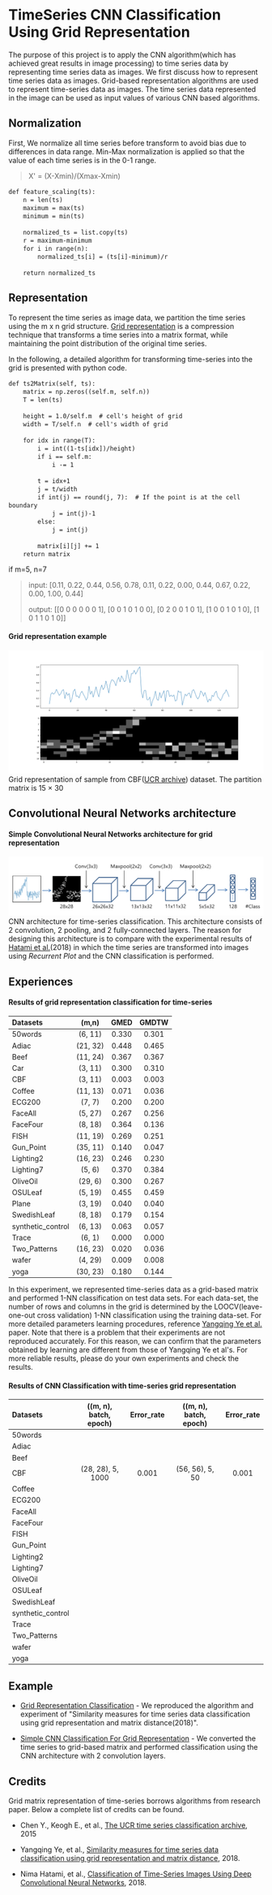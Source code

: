 # TimeSeries CNN Classification Using Grid Representation
The purpose of this project is to apply the CNN algorithm(which has achieved great results in image processing) to time series data by representing time series data as images.
We first discuss how to represent time series data as images.
Grid-based representation algorithms are used to represent time-series data as images.
The time series data represented in the image can be used as input values of various CNN based algorithms. 

Normalization
----------------------
First, We normalize all time series before transform to avoid bias due to differences in data range. Min-Max normalization is applied so that the value of each time series is in the 0-1 range.

>X' = (X-Xmin)/(Xmax-Xmin)

```
def feature_scaling(ts):
    n = len(ts)
    maximum = max(ts)
    minimum = min(ts)

    normalized_ts = list.copy(ts)
    r = maximum-minimum
    for i in range(n):
        normalized_ts[i] = (ts[i]-minimum)/r

    return normalized_ts
```


Representation
----------------------
To represent the time series as image data, we partition the time series using the m x n grid structure.
[Grid representation](https://link.springer.com/article/10.1007/s10115-018-1264-0) is a compression technique that transforms a time series into a matrix format, while maintaining the point distribution of the original time series.

In the following, a detailed algorithm for transforming time-series into the grid is presented with python code.
```
def ts2Matrix(self, ts):
    matrix = np.zeros((self.m, self.n))
    T = len(ts)

    height = 1.0/self.m  # cell's height of grid 
    width = T/self.n  # cell's width of grid

    for idx in range(T):
        i = int((1-ts[idx])/height)
        if i == self.m:
            i -= 1

        t = idx+1
        j = t/width
        if int(j) == round(j, 7):  # If the point is at the cell boundary
            j = int(j)-1
        else:
            j = int(j)

        matrix[i][j] += 1
    return matrix
```

if m=5, n=7

>input: [0.11, 0.22, 0.44, 0.56, 0.78, 0.11, 0.22, 0.00, 0.44, 0.67, 0.22, 0.00, 1.00, 0.44]
>
>output: [[0 0 0 0 0 0 1], [0 0 1 0 1 0 0], [0 2 0 0 1 0 1], [1 0 0 1 0 1 0], [1 0 1 1 0 1 0]]

#### Grid representation example
![representation_sample](Python/assets/img/Grid_representation_of_sample_from_CBF_dataset.png)
Grid representation of sample from CBF([UCR archive](https://www.cs.ucr.edu/~eamonn/time_series_data/)) dataset. The partition
matrix is 15 × 30

Convolutional Neural Networks architecture
----------------------
#### Simple Convolutional Neural Networks architecture for grid representation
![simple cnn architecture](Python/assets/img/Simple_CNN_architecture.png)
CNN architecture for time-series classification. This architecture consists of 2 convolution, 2 pooling, and 2 fully-connected layers.
The reason for designing this architecture is to compare with the experimental results of [Hatami et al.](https://arxiv.org/pdf/1710.00886.pdf)(2018) in which the time series are transformed into images using *Recurrent Plot* and the CNN classification is performed.

Experiences 
----------------------
#### Results of grid representation classification for time-series 
| Datasets | (m,n) | GMED | GMDTW |
| :--- | :---: | :---: | :---: |
| 50words | (6, 11) | 0.330 | 0.301 |
| Adiac | (21, 32) | 0.448 | 0.465 |
| Beef | (11, 24) | 0.367 | 0.367 |
| Car | (3, 11) | 0.300 | 0.310 |
| CBF | (3, 11) | 0.003 | 0.003 |
| Coffee | (11, 13) | 0.071 | 0.036 |
| ECG200 | (7, 7) | 0.200 | 0.200 |
| FaceAll | (5, 27) | 0.267 | 0.256 |
| FaceFour | (8, 18) | 0.364 | 0.136 |
| FISH | (11, 19) | 0.269 | 0.251 |
| Gun_Point | (35, 11) | 0.140 | 0.047 |
| Lighting2 | (16, 23) | 0.246 | 0.230 |
| Lighting7 | (5, 6) | 0.370 | 0.384 |
| OliveOil | (29, 6) | 0.300 | 0.267 |
| OSULeaf | (5, 19) | 0.455 | 0.459 |
| Plane | (3, 19) | 0.040 | 0.040 |
| SwedishLeaf | (8, 18) | 0.179 | 0.154 |
| synthetic_control | (6, 13) | 0.063 | 0.057 |
| Trace | (6, 1) | 0.000 | 0.000 |
| Two_Patterns | (16, 23) | 0.020 | 0.036 |
| wafer | (4, 29) | 0.009 | 0.008 |
| yoga | (30, 23) | 0.180 | 0.144 |

In this experiment, we represented time-series data as a grid-based matrix and performed 1-NN classification on test data sets. 
For each data-set, the number of rows and columns in the grid is determined by the LOOCV(leave-one-out cross validation) 1-NN classification using the training data-set.
For more detailed parameters learning procedures, reference [Yangqing Ye et al.](https://link.springer.com/article/10.1007/s10115-018-1264-0) paper.
Note that there is a problem that their experiments are not reproduced accurately. For this reason, we can confirm that the parameters obtained by learning are different from those of Yangqing Ye et al's. For more reliable results, please do your own experiments and check the results.



#### Results of CNN Classification with time-series grid representation
| Datasets | ((m, n), batch, epoch) | Error_rate | ((m, n), batch, epoch) | Error_rate |
| :--- | :---: | :---: | :---: | :---: |
| 50words |  |  |  |  |
| Adiac |  |  |  |  |
| Beef |  |  |  |  |
| CBF | (28, 28), 5, 1000 | 0.001 | (56, 56), 5, 50 | 0.001 |
| Coffee |  |  |  |  |
| ECG200 |  |  |  |  |
| FaceAll |  |  |  |  |
| FaceFour |  |  |  |  |
| FISH |  |  |  |  |
| Gun_Point |  |  |  |  |
| Lighting2 |  |  |  |  |
| Lighting7 |  |  |  |  |
| OliveOil |  |  |  |  |
| OSULeaf |  |  |  |  |
| SwedishLeaf |  |  |  |  |
| synthetic_control |  |  |  |  |
| Trace |  |  |  |  |
| Two_Patterns |  |  |  |  |
| wafer |  |  |  |  |
| yoga |  |  |  |  |

Example
----------------------
 * [Grid Representation Classification](Python/Examples/grid_matrix_sample.py) - We reproduced the algorithm and experiment of "Similarity measures for time series data classification using
grid representation and matrix distance(2018)".

 * [Simple CNN Classification For Grid Representation](Python/Examples/grid_matrix_based_cnn_classification.py) - We converted the time series to grid-based matrix and performed classification using the CNN architecture with 2 convolution layers.

Credits
----------------------
 Grid matrix representation of time-series borrows algorithms from research paper. Below a complete list of credits can be found.
 
 * Chen Y., Keogh E., et al., [The UCR time series classification archive](https://www.cs.ucr.edu/~eamonn/time_series_data/), 2015
 
 * Yangqing Ye, et al., [Similarity measures for time series data classification using
grid representation and matrix distance](https://link.springer.com/article/10.1007/s10115-018-1264-0), 2018.

 * Nima Hatami, et al., [Classification of Time-Series Images Using Deep Convolutional Neural Networks](https://arxiv.org/pdf/1710.00886.pdf), 2018.